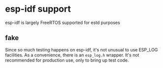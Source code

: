 # esp-idf support

esp-idf is largely FreeRTOS supported for estd purposes

## fake

Since so much testing happens on esp-idf, it's not unusual to use ESP_LOG facilities.
As a convenience, there is an `esp_log.h` wrapper.  It's not recommended for production
use, only to bring up test code.